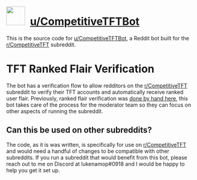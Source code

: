 # <img width=50 height=50 src="https://cdn.discordapp.com/attachments/622143865188646913/744205133143081000/competitivetft_pfp.png">&nbsp;&nbsp;<a href="https://www.reddit.com/user/CompetitiveTFTBot">u/CompetitiveTFTBot</a>

This is the source code for <a href="https://www.reddit.com/user/CompetitiveTFTBot">u/CompetitiveTFTBot</a>, a Reddit bot built for the <a href="https://www.reddit.com/r/CompetitiveTFT">r/CompetitiveTFT</a> subreddit.

# TFT Ranked Flair Verification

The bot has a verification flow to allow redditors on the <a href="https://www.reddit.com/r/CompetitiveTFT">r/CompetitiveTFT</a> subreddit to verify their TFT accounts and automatically receive ranked user flair. Previously, ranked flair verification was <a href="https://www.reddit.com/r/CompetitiveTFT/comments/ftuyau/masters_ranked_flair_request_thread/">done by hand here</a>, this bot takes care of the process for the moderator team so they can focus on other aspects of running the subreddit.

## Can this be used on other subreddits?

The code, as it is was written, is specifically for use on <a href="https://www.reddit.com/r/CompetitiveTFT">r/CompetitiveTFT</a> and would need a handful of changes to be compatible with other subreddits. If you run a subreddit that would benefit from this bot, please reach out to me on Discord at lukenamop#0918 and I would be happy to help you get it set up.
